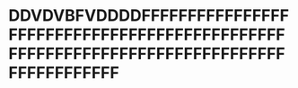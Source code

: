 # DDVDVBFVDDDDFFFFFFFFFFFFFFFFFFFFFFFFFFFFFFFFFFFFFFFFFFFFFFFFFFFFFFFFFFFFFFFFFFFFFFFFFFFFFFFFFFFFFFFF